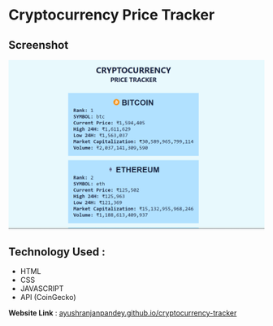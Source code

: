 # Cryptocurrency Price Tracker
  
## Screenshot
[![image](./assets/screenshot.png)](https://ayushranjanpandey.github.io/cryptocurrency-tracker/)

## Technology Used :
- HTML
- CSS
- JAVASCRIPT
- API (CoinGecko)

**Website Link** : [ayushranjanpandey.github.io/cryptocurrency-tracker](https://ayushranjanpandey.github.io/cryptocurrency-tracker/)